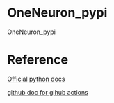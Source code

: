 # OneNeuron_pypi
OneNeuron_pypi


# Reference
[Official python docs](https://packaging.python.org/tutorials/packaging-projects/)

[github doc for gihub actions](https://docs.github.com/en/actions/guides/building-and-testing-python#publishing-to-package-registries)
